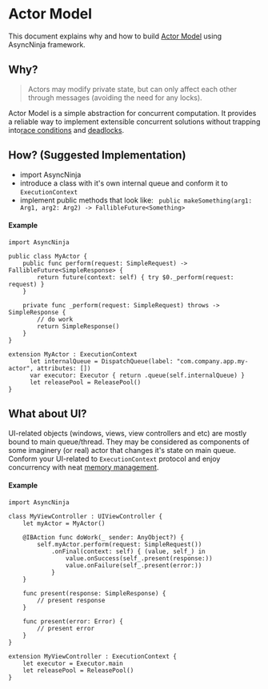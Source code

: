 # Actor Model

This document explains why and how to build [Actor Model](https://en.wikipedia.org/wiki/Actor_model) using AsyncNinja framework.

## Why?
> Actors may modify private state, but can only affect each other through messages (avoiding the need for any locks).

Actor Model is a simple abstraction for concurrent computation. It provides a reliable way to implement extensible concurrent solutions without trapping into[race conditions](https://en.wikipedia.org/wiki/Race_condition#Software) and [deadlocks](https://en.wikipedia.org/wiki/Deadlock).

## How? (Suggested Implementation)

*	import AsyncNinja
*	introduce a class with it's own internal queue and conform it to `ExecutionContext`
*	implement public methods that look like:
``` public makeSomething(arg1: Arg1, arg2: Arg2) -> FallibleFuture<Something>```

#### Example
```
import AsyncNinja

public class MyActor {
	public func perform(request: SimpleRequest) -> FallibleFuture<SimpleResponse> {
		return future(context: self) { try $0._perform(request: request) }
	}
	
	private func _perform(request: SimpleRequest) throws -> SimpleResponse {
		// do work
		return SimpleResponse()
	}
}

extension MyActor : ExecutionContext 
      let internalQueue = DispatchQueue(label: "com.company.app.my-actor", attributes: [])
      var executor: Executor { return .queue(self.internalQueue) }
      let releasePool = ReleasePool()
}
```

## What about UI?
UI-related objects (windows, views, view controllers and etc) are mostly bound to main queue/thread. They may be considered as components of some imaginery (or real) actor that changes it's state on main queue. Conform your UI-related to `ExecutionContext` protocol and enjoy concurrency with neat [memory management](MemoryManagement.md).

#### Example

```
import AsyncNinja

class MyViewController : UIViewController {
	let myActor = MyActor()

	@IBAction func doWork(_ sender: AnyObject?) {
		self.myActor.perform(request: SimpleRequest())
			.onFinal(context: self) { (value, self_) in
				value.onSuccess(self_.present(response:))
				value.onFailure(self_.present(error:))
			}
	}
	
	func present(response: SimpleResponse) {
		// present response
	}
	
	func present(error: Error) {
		// present error
	}
}

extension MyViewController : ExecutionContext {
	let executor = Executor.main
	let releasePool = ReleasePool()
}
```
